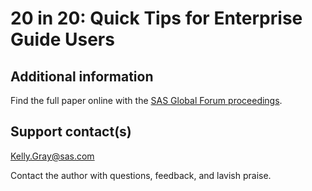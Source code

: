 # 20 in 20: Quick Tips for Enterprise Guide Users                                                             


## Additional information

Find the full paper online with the [SAS Global Forum proceedings](https://www.sas.com/en_us/events/sas-global-forum/program/proceedings.html).

## Support contact(s)
Kelly.Gray@sas.com

Contact the author with questions, feedback, and lavish praise.                                                                                                                                                                                                                                                                                                                                                                                                                                  

